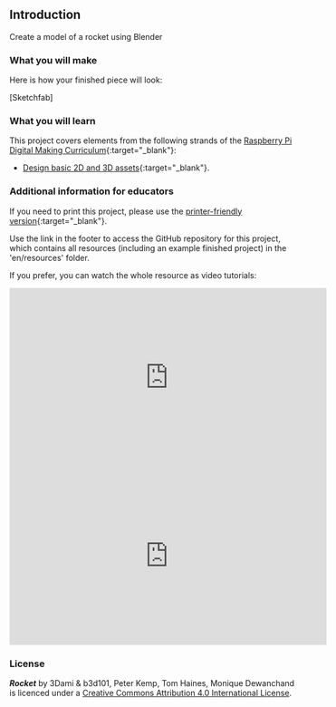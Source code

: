 ## Introduction

Create a model of a rocket using Blender

### What you will make

Here is how your finished piece will look:

[Sketchfab]

### What you will learn

This project covers elements from the following strands of the [Raspberry Pi Digital Making Curriculum](http://rpf.io/curriculum){:target="_blank"}:

+ [Design basic 2D and 3D assets](https://curriculum.raspberrypi.org/design/creator/){:target="_blank"}.

### Additional information for educators

If you need to print this project, please use the [printer-friendly version](https://projects.raspberrypi.org/en/projects/project-name/print){:target="_blank"}.

Use the link in the footer to access the GitHub repository for this project, which contains all resources (including an example finished project) in the 'en/resources' folder.

If you prefer, you can watch the whole resource as video tutorials:

<iframe width="560" height="315" src="https://www.youtube.com/embed/SlhTaqJvqlo?rel=0" frameborder="0" allowfullscreen></iframe>

<iframe width="560" height="315" src="https://www.youtube.com/embed/7jj5e2LckMQ?rel=0" frameborder="0" allowfullscreen></iframe>


### License

***Rocket*** by 3Dami & b3d101, Peter Kemp, Tom Haines, Monique Dewanchand is licenced under a [Creative Commons Attribution 4.0 International License](http://creativecommons.org/licenses/by-sa/4.0/).
